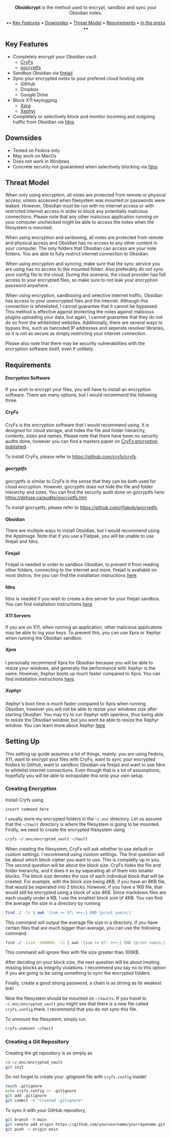 <p align="center"><strong>Obsidicrypt</strong> is the method used to encrypt, sandbox and sync your Obsidian notes.</p>

<p align="center">•• <a href="#key-features">Key Features</a> • <a href="#downsides">Downsides</a> • <a href="#threat-model">Threat Model</a> • <a href="#requirements">Requirements</a> • <a href="#in-the-press">In the press</a> ••</p>

## Key Features
- Completely encrypt your Obsidian vault
    - [CryFs](https://github.com/cryfs/cryfs)
    - [gocryptfs](https://github.com/rfjakob/gocryptfs)
- Sandbox Obsidian via [firejail](https://github.com/netblue30/firejail)
- Sync your encrypted notes to your prefered cloud hosting site
    - GitHub
    - Dropbox
    - Google Drive
- Block X11 keylogging
    - [Xpra](https://github.com/Xpra-org/xpra)
    - [Xephyr](https://wiki.archlinux.org/title/Xephyr)
- Completely or selectively block and monitor incoming and outgoing traffic from Obsidian via [fdns](https://github.com/netblue30/fdns)

## Downsides
- Tested on Fedora only
- May work on MacOs
- Does not work in Windows
- Concrete security not guaranteed when selectively blocking via [fdns](https://github.com/netblue30/fdns)

## Threat Model
When only using encryption, all notes are protected from remote or physical access; unless accessed when filesystem was mounted or passwords were leaked. However, Obsidian must be run with no internet access or with restricted internet access in order to block any potentially malicious connections. Please note that any other malicious application running on your computer unchecked might be able to access the notes when the filesystem is mounted.

When using encryption and sanboxing, all notes are protected from remote and physical access and Obsidian has no access to any other content in your computer. The only folders that Obsidian can access are your note folders. You are able to fully restrict internet connection to Obsidian.

When using encryption and syncing, make sure that the sync service you are using has no access to the mounted folder. Also preferably do not sync your config file to the cloud. During this scenario, the cloud provider has full access to your encrypted files, so make sure to not leak your encryption password anywhere.

When using encryption, sandboxing and selective internet traffic, Obsidian has access to your unencrypted files and the internet. Although this connection is whitelisted, I cannot guarantee that it cannot be bypassed. This method is effective against protecting the notes against malicious plugins uploading your data, but again, I cannot guarantee that they do not do so from the whitelisted websites. Additionally, there are several ways to bypass this, such as harcoded IP addresses and seperate resolver libraries, so it is not as secure as simply restricting your internet connection.

Please also note that there may be security vulnerabilities with the encryption software itself, even if unlikely.

## Requirements

#### Encryption Software
If you wish to encrypt your files, you will have to install an encryption software. There are many options, but I would recommend the following three.

##### CryFs
CryFs is the encryption software that I would recommend using. It is designed for cloud storage, and hides the file and folder hierarchy, contents, sizes and names. Please note that there have been no security audits done, however you can find a masters paper on [CryFs encryption published](https://www.cryfs.org/cryfs_mathesis.pdf).

To install CryFs, please refer to https://github.com/cryfs/cryfs.

##### gocryptfs
gocryptfs is similar to CryFs in the sense that they can be both used for cloud encryption. However, gocryptfs does not hide the file and folder hierarchy and sizes. You can find the security audit done on gocryptfs here: https://defuse.ca/audits/gocryptfs.htm

To install gocryptfs, please refer to https://github.com/rfjakob/gocryptfs.

#### Obsidian
There are multiple ways to install Obsidian, but I would recommend using the AppImage. Note that if you use a Flatpak, you will be unable to use firejail and fdns.

#### Firejail
Firejail is needed in order to sandbox Obsidian, to prevent it from reading other folders, connecting to the internet and more. firejail is avaliable on most distros, the you can find the installation instructions [here](https://github.com/netblue30/firejail).

#### fdns
fdns is needed if you wish to create a dns server for your firejail sandbox. You can find installation instructions [here](https://github.com/netblue30/fdns)

#### X11 Servers
If you are on X11, when running an application, other malicious applicatons may be able to log your keys. To prevent this, you can use Xpra or Xephyr when running the Obsidian sandbox. 

##### Xpra
I personally recommend Xpra for Obsidian because you will be able to resize your windows, and generally the performance with Xephyr is the same. However, Xephyr boots up much faster compared to Xpra. You can find installation instructions [here](https://github.com/Xpra-org/xpra).

##### Xephyr
Xephyr's boot time is much faster compared to Xpra when running Obsidian, however you will not be able to resize your windows size after starting Obsidian. You may try to run Xephyr with openbox, thus being able to resize the Obsidian window, but you wont be able to resize the Xephyr window. You can learn more about Xephyr [here](https://freedesktop.org/wiki/Software/Xephyr/)


## Setting Up
This setting up guide assumes a lot of things, mainly: you are using Fedora, X11, want to encrypt your files with CryFs, want to sync your encrypted folders to GitHub, want to sandbox Obsidian via firejail and want to use fdns to whitelist internet connections. Even though that is a lot of assumptions, hopefully you will be able to extrapolate this onto your own setup.

### Creating Encryption
Install Cryfs using

```insert command here```

I usually store my encrypted folders in the `~/.enc` directory. Let us assume that the `~/Vault` directory is where the filesystem is going to be mounted. Firstly, we need to create the encrypted filesystem using 

```sh
cryfs ~/.enc/encrypted_vault ~/Vault
```

When creating the filesystem, CryFs will ask whether to use default or custom settings. I recommend using custom settings. The first question will be about which block cipher you want to use. This is completly up to you. The second question will be about the block size. CryFs hides the file and folder hierarchy, and it does it so by seperating all of them into smaller blocks. The block size denotes the size of each individual block that will be created. For example, with the block size being 4KB, if you have an 8KB file, that would be seperated into 2 blocks. However, if you have a 1KB file, that would still be encrypted using a block of size 4KB. Since markdown files are each usually under a KB, I use the smallest block size of 4KB. You can find the average file size in a directory by running

```sh
find ./ -ls | awk '{sum += $7; n++;} END {print sum/n;}'
```
This command will output the average file size in a directory. If you have certain files that are much bigger than average, you can use the following command 

```sh
find ./ -size -100000c -ls | awk '{sum += $7; n++;} END {print sum/n;}'
```
This command will ignore files with file size greater than 100KB. 

After deciding on your block size, the next question will be about treating missing blocks as integrity violations. I recommend you say no to this option if you are going to be using something to sync the encrypted folders. 

Finally, create a good strong password, a chain is as strong as its weakest link!

Now the filesystem should be mounted on `~/Vaults`. If you travel to `~/.enc/encrypted_vault` you might see that there is a new file called `cryfs.config` there. I recommend that you do not sync this file.

To unmount the filesystem, simply run

```sh
cryfs-unmount ~/Vault
```

### Creating a Git Repository
Creating the git repository is as simply as 

```sh
cd ~/.enc/encrypted_vault
git init
```
Do not forget to create your .gitignore file with `cryfs.config` inside!

```sh
touch .gitignore
echo cryfs.config >> .gitignore
git add .gitignore
git commit -m "Created .gitignore"
```

To sync it with your GitHub repository, 

```sh
git branch -M main
git remote add origin https://github.com/yourusername/yourreponame.git
git push -u origin main
```


